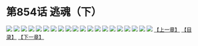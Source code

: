 # 第854话 逃魂（下）
![](https://mhpic.xiaomingtaiji.net/comic/D/斗破苍穹拆分版/854话GQ/1.jpg-zymk.middle.webp)
![](https://mhpic.xiaomingtaiji.net/comic/D/斗破苍穹拆分版/854话GQ/2.jpg-zymk.middle.webp)
![](https://mhpic.xiaomingtaiji.net/comic/D/斗破苍穹拆分版/854话GQ/3.jpg-zymk.middle.webp)
![](https://mhpic.xiaomingtaiji.net/comic/D/斗破苍穹拆分版/854话GQ/4.jpg-zymk.middle.webp)
![](https://mhpic.xiaomingtaiji.net/comic/D/斗破苍穹拆分版/854话GQ/5.jpg-zymk.middle.webp)
![](https://mhpic.xiaomingtaiji.net/comic/D/斗破苍穹拆分版/854话GQ/6.jpg-zymk.middle.webp)
![](https://mhpic.xiaomingtaiji.net/comic/D/斗破苍穹拆分版/854话GQ/7.jpg-zymk.middle.webp)
![](https://mhpic.xiaomingtaiji.net/comic/D/斗破苍穹拆分版/854话GQ/8.jpg-zymk.middle.webp)
![](https://mhpic.xiaomingtaiji.net/comic/D/斗破苍穹拆分版/854话GQ/9.jpg-zymk.middle.webp)
![](https://mhpic.xiaomingtaiji.net/comic/D/斗破苍穹拆分版/854话GQ/10.jpg-zymk.middle.webp)
![](https://mhpic.xiaomingtaiji.net/comic/D/斗破苍穹拆分版/854话GQ/11.jpg-zymk.middle.webp)
![](https://mhpic.xiaomingtaiji.net/comic/D/斗破苍穹拆分版/854话GQ/12.jpg-zymk.middle.webp)
![](https://mhpic.xiaomingtaiji.net/comic/D/斗破苍穹拆分版/854话GQ/13.jpg-zymk.middle.webp)
![](https://mhpic.xiaomingtaiji.net/comic/D/斗破苍穹拆分版/854话GQ/14.jpg-zymk.middle.webp)
![](https://mhpic.xiaomingtaiji.net/comic/D/斗破苍穹拆分版/854话GQ/15.jpg-zymk.middle.webp)
![](https://mhpic.xiaomingtaiji.net/comic/D/斗破苍穹拆分版/854话GQ/16.jpg-zymk.middle.webp)
![](https://mhpic.xiaomingtaiji.net/comic/D/斗破苍穹拆分版/854话GQ/17.jpg-zymk.middle.webp)
![](https://mhpic.xiaomingtaiji.net/comic/D/斗破苍穹拆分版/854话GQ/18.jpg-zymk.middle.webp)
![](https://mhpic.xiaomingtaiji.net/comic/D/斗破苍穹拆分版/854话GQ/19.jpg-zymk.middle.webp)
![](https://mhpic.xiaomingtaiji.net/comic/D/斗破苍穹拆分版/854话GQ/20.jpg-zymk.middle.webp)
[【上一章】](./857.md)
[【目录】](./README.md)
[【下一章】](./859.md)
